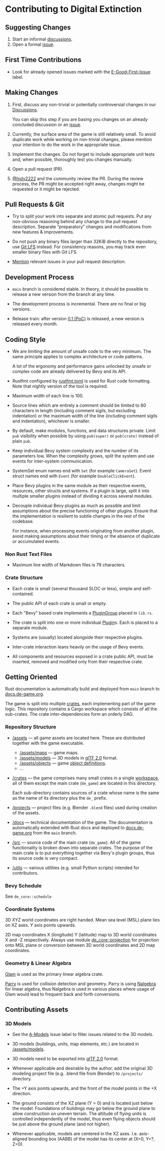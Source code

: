 # Contributing to Digital Extinction

## Suggesting Changes

1. Start an informal
   [discussions](https://github.com/DigitalExtinction/Game/discussions).
1. Open a formal [issue](https://github.com/DigitalExtinction/Game/issues).

## First Time Contributions

* Look for already opened issues marked with the
  [E-Good-First-Issue](https://github.com/DigitalExtinction/Game/labels/E-Good-First-Issue)
  label.

## Making Changes

1. First, discuss any non-trivial or potentially controversial changes in our
   [Discussions](https://github.com/DigitalExtinction/Game/discussions).

   You can skip this step if you are basing you changes on an already concluded
   discussion or an [issue](https://github.com/DigitalExtinction/Game/issues).

1. Currently, the surface area of the game is still relatively small. To avoid
   duplicate work while working on non-trivial changes, please mention your
   intention to do the work in the appropriate issue.

1. Implement the changes. Do not forget to include appropriate unit tests and,
   when possible, thoroughly test you changes manually.

1. Open a pull request (PR).

1. [@Indy2222](https://github.com/Indy2222) and the community review the PR.
   During the review process, the PR might be accepted right away, changes
   might be requested or it might be rejected.

## Pull Requests & Git

* Try to split your work into separate and atomic pull requests. Put any
  non-obvious reasoning behind any change to the pull request description.
  Separate “preparatory” changes and modifications from new features &
  improvements.

* Do not push any binary files larger than 32KiB directly to the repository,
  use [Git LFS](https://git-lfs.github.com/) instead. For consistency reasons,
  you may track even smaller binary files with Git LFS.

* [Mention](https://docs.github.com/en/issues/tracking-your-work-with-issues/linking-a-pull-request-to-an-issue#linking-a-pull-request-to-an-issue-using-a-keyword)
  relevant issues in your pull request description.

## Development Process

* `main` branch is considered stable. In theory, it should be possible to
  release a new version from the branch at any time.

* The development process is incremental. There are no final or big versions.

* Release train: after version [0.1
  (PoC)](https://github.com/DigitalExtinction/Game/milestone/1) is released, a
  new version is released every month.

## Coding Style

* We are limiting the amount of unsafe code to the very minimum. The same
  principle applies to complex architecture or code patterns.

  A lot of the ergonomy and performance gains unlocked by unsafe or complex
  code are already delivered by Bevy and its API.

* Rustfmt configured by [rustfmt.toml](./rustfmt.toml) is used for Rust code
  formatting. Note that nightly version of the tool is required.

* Maximum width of each line is 100.

* Source lines which are entirely a comment should be limited to 80 characters
  in length (including comment sigils, but excluding indentation) or the
  maximum width of the line (including comment sigils and indentation),
  whichever is smaller.

* By default, make modules, functions, and data structures private. Limit `pub`
  visibility when possible by using `pub(super)` or `pub(crate)` instead of
  plain `pub`.

* Keep individual Bevy system complexity and the number of its parameters low.
  When the complexity grows, split the system and use events for inter-system
  communication.

* SystemSet enum names end with `Set` (for example `CameraSet`). Event struct
  names end with `Event` (for example `DoubleClickEvent`).

* Place Bevy plugins in the same module as their respective events, resources,
  other structs and systems. If a plugin is large, split it into multiple
  smaller plugins instead of dividing it across several modules.

* Decouple individual Bevy plugins as much as possible and limit assumptions
  about the precise functioning of other plugins. Ensure that the
  implementation is resilient to subtle changes in the rest of the codebase.

  For instance, when processing events originating from another plugin, avoid
  making assumptions about their timing or the absence of duplicate or
  accumulated events.

### Non Rust Text Files

* Maximum line width of Markdown files is 79 characters.

### Crate Structure

* Each crate is small (several thousand SLOC or less), simple and
  self-contained.

* The public API of each crate is small or empty.

* Each "Bevy" based crate implements a
  [PluginGroup](https://docs.rs/bevy/latest/bevy/app/trait.PluginGroup.html)
  placed in `lib.rs`.

* The crate is split into one or more individual
  [Plugin](https://docs.rs/bevy/latest/bevy/app/trait.Plugin.html)s. Each is
  placed to a separate module.

* Systems are (usually) located alongside their respective plugins.

* Inter-crate interaction leans heavily on the usage of Bevy events.

* All components and resources exposed in a crate public API, must be inserted,
  removed and modified only from their respective crate.

## Getting Oriented

Rust documentation is automatically build and deployed from `main` branch to
[docs.de-game.org](https://docs.de-game.org/).

The game is split into multiple [crates](/crates), each implementing part of
the game logic. This repository contains a Cargo workspace which consists of
all the sub-crates. The crate inter-dependencies form an orderly DAG.

### Repository Structure

* [/assets](/assets) — all game assets are located here. These are distributed
  together with the game executable.

  * [/assets/maps](/assets/maps) — game maps.
  * [/assets/models](/assets/models) — 3D models in [glTF
    2.0](https://registry.khronos.org/glTF/specs/2.0/glTF-2.0.html) format.
  * [/assets/objects](/assets/objects) — game [object
    definitions](https://docs.de-game.org/objects/).
  * …

* [/crates](/crates) — the game comprises many small crates in a single
  [workspace](https://doc.rust-lang.org/cargo/reference/workspaces.html), all
  of them except the main crate (`de_game`) are located in this directory.

  Each sub-directory contains sources of a crate whose name is the same as the
  name of its directory plus the `de_` prefix.

* [/projects](/projects) — project files (e.g. Blender `.blend` files) used
  during creation of the assets.

* [/docs](/docs) — technical documentation of the game. The documentation is
  automatically extended with Rust docs and deployed to
  [docs.de-game.org](https://docs.de-game.org/) from the `main` branch.

* [/src](/src) — source code of the main crate (`de_game`). All of the game
  functionality is broken down into separate crates. The purpose of the main
  crate is to put everything together via Bevy's plugin groups, thus its source
  code is very compact.

* [/utils](/utils) — various utilities (e.g. small Python scripts) intended for
  contributors.

### Bevy Schedule

See `de_core::schedule`

### Coordinate Systems

3D XYZ world coordinates are right handed. Mean sea level (MSL) plane lies on
XZ axes. Y axis points upwards.

2D map coordinates X (longitude) Y (latitude) map to 3D world coordinates X and
-Z respectively. Always use module
[de_core::projection](/crates/core/src/projection.rs) for projection onto MSL
plane or conversion between 3D world coordinates and 2D map coordinates.

### Geometry & Linear Algebra

[Glam](https://github.com/bitshifter/glam-rs) is used as the primary linear
algebra crate.

[Parry](https://github.com/dimforge/parry) is used for collision detection and
geometry. Parry is using [Nalgebra](https://github.com/dimforge/nalgebra) for
linear algebra, thus Nalgebra is used in various places where usage of Glam
would lead to frequent back and forth conversions.

## Contributing Assets

### 3D Models

* See the [A-Models](https://github.com/DigitalExtinction/Game/labels/A-Models)
  issue label to filter issues related to the 3D models.

* 3D models (buildings, units, map elements, etc.) are located in
  [/assets/models](/assets/models).

* 3D models need to be exported into [glTF
  2.0](https://registry.khronos.org/glTF/specs/2.0/glTF-2.0.html) format.

* Whenever applicable and desirable by the author, add the original 3D modeling
  project file (e.g. .blend file from Blender) to `/projects/` directory.

* The +Y axis points upwards, and the front of the model points in the +X
  direction.

* The ground consists of the XZ plane (Y = 0) and is located just below the
  model. Foundations of buildings may go below the ground plane to allow
  construction on uneven terrain. The altitude of flying units is controlled
  independently of the model, thus even flying objects should be just above the
  ground plane (and not higher).

* Whenever applicable, models are centered in the XZ axes. I.e. axis-aligned
  bounding box (AABB) of the model has its center at (X=0, Y=?, Z=0).
